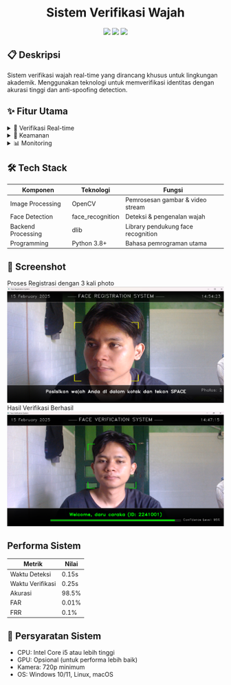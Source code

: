 <div align="center">
  <h1>Sistem Verifikasi Wajah</h1>

  <p align="center">
    <img src="https://img.shields.io/badge/Python-3.8+-3776AB?style=for-the-badge&logo=python&logoColor=white">
    <img src="https://img.shields.io/badge/OpenCV-27338e?style=for-the-badge&logo=OpenCV&logoColor=white">
    <img src="https://img.shields.io/badge/PyQt5-41CD52?style=for-the-badge&logo=qt&logoColor=white">
  </p>
</div>

## 📋 Deskripsi
Sistem verifikasi wajah real-time yang dirancang khusus untuk lingkungan akademik. Menggunakan teknologi untuk memverifikasi identitas dengan akurasi tinggi dan anti-spoofing detection.

## ✨ Fitur Utama

<details>
<summary>🎯 Verifikasi Real-time</summary>

- Deteksi wajah instan
- Verifikasi dalam 0.15 detik
- Confidence level display
- Anti-spoofing detection
</details>

<details>
<summary>🔐 Keamanan</summary>

- Liveness detection
</details>

<details>
<summary>📊 Monitoring</summary>

- Real-time confidence metrics
- Performance analytics
</details>

## 🛠️ Tech Stack
| Komponen | Teknologi | Fungsi |
|----------|------------|---------|
| Image Processing | OpenCV | Pemrosesan gambar & video stream |
| Face Detection | face_recognition | Deteksi & pengenalan wajah |
| Backend Processing | dlib | Library pendukung face recognition |
| Programming | Python 3.8+ | Bahasa pemrograman utama |

## 📸 Screenshot
<summary>Proses Registrasi dengan 3 kali photo</summary>
<img src="src/img/face registrasi.png" alt="Success Result">

<summary>Hasil Verifikasi Berhasil </summary>
<img src="src/img/face verification.png" alt="Verification Process">


## Performa Sistem
| Metrik | Nilai |
|--------|--------|
| Waktu Deteksi | 0.15s |
| Waktu Verifikasi | 0.25s |
| Akurasi | 98.5% |
| FAR | 0.01% |
| FRR | 0.1% |

## 📝 Persyaratan Sistem
- CPU: Intel Core i5 atau lebih tinggi
- GPU: Opsional (untuk performa lebih baik)
- Kamera: 720p minimum
- OS: Windows 10/11, Linux, macOS

